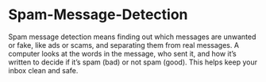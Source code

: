 # Spam-Message-Detection
Spam message detection means finding out which messages are unwanted or fake, like ads or scams, and separating them from real messages. A computer looks at the words in the message, who sent it, and how it’s written to decide if it’s spam (bad) or not spam (good). This helps keep your inbox clean and safe.
